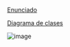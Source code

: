 [Enunciado](https://drive.google.com/file/d/15TJFBvtlLT5qROTZQa4wdokty5pweKgi/view)

[Diagrama de clases](https://drive.google.com/file/d/13J461JYnFnI95z0Pt0NdpW1UXK_Za2z3/view?usp=drive_link)


![image](https://github.com/GSirota/practica-1-dds/assets/83833932/be064b05-fc03-43a4-b56c-0d371a08e14f)

